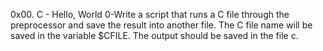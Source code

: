 0x00. C - Hello, World
0-Write a script that runs a C file through the preprocessor and save the result into another file. The C file name will be saved in the variable $CFILE. The output should be saved in the file c.
